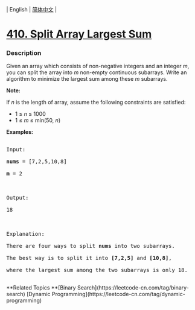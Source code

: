 | English | [简体中文](README.md) |

# [410. Split Array Largest Sum](https://leetcode-cn.com/problems/split-array-largest-sum)
 ### Description
<p>Given an array which consists of non-negative integers and an integer <i>m</i>, you can split the array into <i>m</i> non-empty continuous subarrays. Write an algorithm to minimize the largest sum among these <i>m</i> subarrays.
</p>

<p><b>Note:</b><br />
If <i>n</i> is the length of array, assume the following constraints are satisfied:
<ul>
<li>1 &le; <i>n</i> &le; 1000</li>
<li>1 &le; <i>m</i> &le; min(50, <i>n</i>)</li>
</ul>
</p>

<p><b>Examples: </b>
<pre>
Input:
<b>nums</b> = [7,2,5,10,8]
<b>m</b> = 2

Output:
18

Explanation:
There are four ways to split <b>nums</b> into two subarrays.
The best way is to split it into <b>[7,2,5]</b> and <b>[10,8]</b>,
where the largest sum among the two subarrays is only 18.
</pre>
</p>
**Related Topics	**[Binary Search](https://leetcode-cn.com/tag/binary-search) [Dynamic Programming](https://leetcode-cn.com/tag/dynamic-programming) 